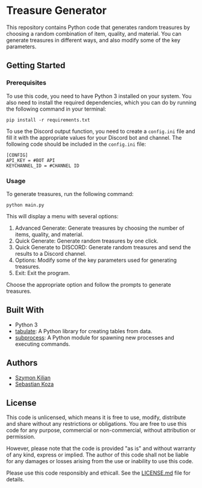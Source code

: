 # Treasure Generator

This repository contains Python code that generates random treasures by choosing a random combination of item, quality, and material. You can generate treasures in different ways, and also modify some of the key parameters.

## Getting Started

### Prerequisites

To use this code, you need to have Python 3 installed on your system. You also need to install the required dependencies, which you can do by running the following command in your terminal:

```
pip install -r requirements.txt
```

To use the Discord output function, you need to create a `config.ini` file and fill it with the appropriate values for your Discord bot and channel. The following code should be included in the `config.ini` file:

```
[CONFIG]
API_KEY = #BOT API 
KEYCHANNEL_ID = #CHANNEL ID
```

### Usage

To generate treasures, run the following command:

```
python main.py
```

This will display a menu with several options:

1. Advanced Generate: Generate treasures by choosing the number of items, quality, and material.
2. Quick Generate: Generate random treasures by one click.
3. Quick Generate to DISCORD: Generate random treasures and send the results to a Discord channel.
4. Options: Modify some of the key parameters used for generating treasures.
5. Exit: Exit the program.

Choose the appropriate option and follow the prompts to generate treasures.

## Built With

* Python 3
* [tabulate](https://pypi.org/project/tabulate/): A Python library for creating tables from data.
* [subprocess](https://docs.python.org/3/library/subprocess.html): A Python module for spawning new processes and executing commands.

## Authors

* [Szymon Kilian](https://github.com/Zdezorientowany)
* [Sebastian Koza](https://github.com/KozaCode)

## License

This code is unlicensed, which means it is free to use, modify, distribute and share without any restrictions or obligations. You are free to use this code for any purpose, commercial or non-commercial, without attribution or permission.

However, please note that the code is provided "as is" and without warranty of any kind, express or implied. The author of this code shall not be liable for any damages or losses arising from the use or inability to use this code.

Please use this code responsibly and ethicall.
See the [LICENSE.md](https://chat.openai.com/chat/LICENSE.md) file for details.

